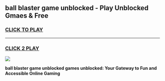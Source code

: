 
## ball blaster game unblocked - Play Unblocked Gmaes & Free
<h3>
<a href="https://news.freeplayer.one?title=ball_blaster_game_unblocked&ref=16F">CLICK TO PLAY</a></h3>
<hr>

<h3>
<a href="https://news.freeplayer.one?title=ball_blaster_game_unblocked&ref=16F">CLICK 2 PLAY</a>
  
</h3>

<a href="https://news.freeplayer.one?title=ball_blaster_game_unblocked&ref=16F/"><img src="https://clearcache.store/games.png"></a>


**ball blaster game unblocked games unblocked: Your Gateway to Fun and Accessible Online Gaming**
